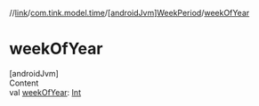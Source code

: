 //[link](../../index.md)/[com.tink.model.time](../index.md)/[[androidJvm]WeekPeriod](index.md)/[weekOfYear](week-of-year.md)



# weekOfYear  
[androidJvm]  
Content  
val [weekOfYear](week-of-year.md): [Int](https://kotlinlang.org/api/latest/jvm/stdlib/kotlin/-int/index.html)  



